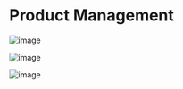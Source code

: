 # Product Management

![image](https://github.com/stefanoturcarelli/stefanoturcarelli-product-management-entity-framework/assets/67341828/a0b56d29-f8e0-4e71-8087-64f5adc1f23a)

![image](https://github.com/stefanoturcarelli/stefanoturcarelli-product-management-entity-framework/assets/67341828/350b1b0f-d3d5-4d3a-9df3-1cd9bd5732c7)

![image](https://github.com/stefanoturcarelli/stefanoturcarelli-product-management-entity-framework/assets/67341828/ed347a8b-49b4-408a-9964-5a8e0c2c66d2)
